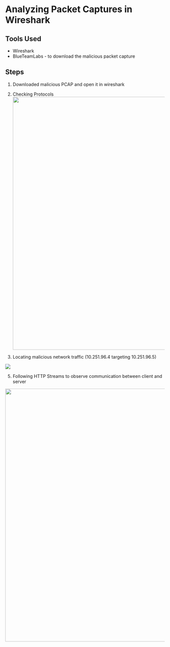 # Analyzing Packet Captures in Wireshark

## Tools Used 
- Wireshark
- BlueTeamLabs - to download the malicious packet capture

## Steps 
1. Downloaded malicious PCAP and open it in wireshark
2. Checking Protocols <br>
   <img src="https://lh3.googleusercontent.com/pw/AP1GczNR0Dgzu0J5UTH46Yf1RjPE5Bu1h0hXKIM2ljIEXDqez_BSUbwPHP08iRAUXV07-UVjX4rWx4EsG4SnkIgbbE7apP0F0O8hCGtL6wV7hxjwwfb3Gkg=w2400" width="800" length="800"/>
   
3. Locating malicious network traffic (10.251.96.4 targeting 10.251.96.5) <br>
  <img src="https://lh3.googleusercontent.com/pw/AP1GczP_J3HOZfTPJzR6jPqGS3_jGcaBfgsbY_VHKiEHZPQI53jKB0-l5mlVBxc0pQlRdR2k117yyGw8oQ9UixrHYgFMryqgoarzKxarAmw0c1pmmROVLXc=w600-h315-p-k"/>

5. Following HTTP Streams to observe communication between client and server <br>
  <img src="https://lh3.googleusercontent.com/pw/AP1GczOnrNCJRgxQ4UBIfDw3r7Nbl_VrZE86YGRdVSHk4YwvFdLQv02l5evOEEytjA0setNxIDFrvBwtBT94XA45YlIztoF3EQ8in4x_4gPsBKTcnz-8a4o=w600-h315-p-k" width="800" length="800"/>
  

